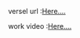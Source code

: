 versel url :<a href="https://mvtask.vercel.app/" target="_blank">Here....</a>


work video :<a href="https://drive.google.com/file/d/15K3sHZYnBmytjhrpzwJAJBZAvbEHhAI3/view?usp=drivesdk" target="_blank">Here....</a>
